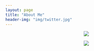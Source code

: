 ```yaml
---
layout: page
title: "About Me"
header-img: "img/twitter.jpg"
---
```



<center>
    <p><img src="http://oosxmodyr.bkt.clouddn.com/hdImg_36b828adafc3bc352cc4c7bd0739aa8914928517920.jpg" align="center"></p>
</center>




<center>
    <p><img src="http://oosxmodyr.bkt.clouddn.com/mmqrcode1492852239223.jpg" align="center"></p>
</center>






